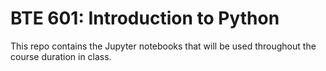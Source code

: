 # BTE 601: Introduction to Python

This repo contains the Jupyter notebooks that will be used throughout the course duration in class.
